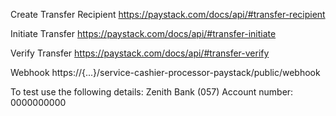 Create Transfer Recipient
https://paystack.com/docs/api/#transfer-recipient

Initiate Transfer
https://paystack.com/docs/api/#transfer-initiate

Verify Transfer
https://paystack.com/docs/api/#transfer-verify

Webhook
https://{...}/service-cashier-processor-paystack/public/webhook

To test use the following details:
Zenith Bank (057)
Account number: 0000000000



